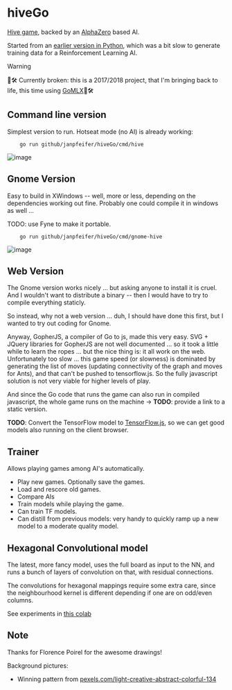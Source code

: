 # hiveGo

[Hive game](https://en.wikipedia.org/wiki/Hive_(game)), backed by an [AlphaZero](https://en.wikipedia.org/wiki/AlphaZero) 
based AI.

Started from an [earlier version in Python](https://github.com/makatony/hiveAI), which was a bit slow to generate training 
data for a Reinforcement Learning AI.

> [!WARNING]
> 🚧🛠 Currently broken: this is a 2017/2018 project, that I'm bringing back to life, this time using [GoMLX](github.com/gomlx/gomlx)🚧🛠

## Command line version

Simplest version to run. Hotseat mode (no AI) is already working:


```
    go run github/janpfeifer/hiveGo/cmd/hive
```

![image](https://github.com/user-attachments/assets/f67d8ad5-f047-4154-843e-4319aa55b794)

## Gnome Version

Easy to build in XWindows -- well, more or less, depending on the dependencies working out fine. Probably one could compile it in windows as well ... 

TODO: use Fyne to make it portable.

```
    go run github/janpfeifer/hiveGo/cmd/gnome-hive
```

![image](https://github.com/user-attachments/assets/87fe827c-14b8-4367-91d9-98a9be067f89)


## Web Version

The Gnome version works nicely ... but asking anyone to install it is cruel. And I wouldn't want to distribute a binary -- then I would have to try to compile everything staticly.

So instead, why not a web version ... duh, I should have done this first, but I wanted to try out coding for Gnome.

Anyway, GopherJS, a compiler of Go to js, made this very easy. SVG + JQuery libraries for GopherJS are not well documented ... so it took a little while to learn the ropes ... but the nice thing is: it all work on the web. Unfortunately too slow ... this game speed (or slowness) is dominated by generating the list of moves (updating connectivity of the graph and moves for Ants), and that can't be pushed to tensorflow.js. So the fully javascript solution is not very viable for higher levels of play.

And since the Go code that runs the game can also run in compiled javascript, the whole game runs on the machine -> **TODO**: provide a link to a static version.


**TODO**: Convert the TensorFlow model to [TensorFlow.js](https://github.com/tensorflow/tfjs), so we can get good models also running on the client browser.

## Trainer

Allows playing games among AI's automatically. 

* Play new games. Optionally save the games.
* Load and rescore old games.
* Compare AIs
* Train models while playing the game.
* Can train TF models.
* Can distill from previous models: very handy to quickly ramp up a new model to a moderate quality model.

## Hexagonal Convolutional model

The latest, more fancy model, uses the full board as input to the NN, and
runs a bunch of layers of convolution on that, with residual connections.

The convolutions for hexagonal mappings require some extra care, since the
neighbourhood kernel is different depending if one are on odd/even columns.

See experiments in [this colab](https://colab.research.google.com/drive/1r4P5Uc3S5Lw3sznEVMrbF3H9HkskZH6S)

## Note

Thanks for Florence Poirel for the awesome drawings!

Background pictures:
* Winning pattern from [pexels.com/light-creative-abstract-colorful-134](https://www.pexels.com/photo/light-creative-abstract-colorful-134/)

